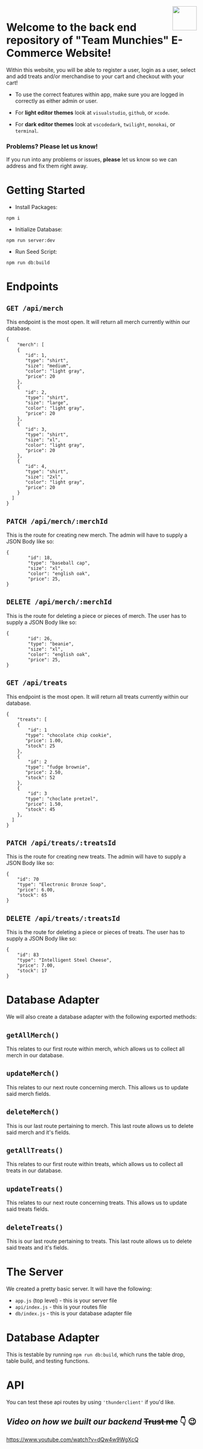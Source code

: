 <img src="https://github.com/jstanley490/grace_shopper/blob/main/src/assets/logo.svg" align ="right" style="height: 64px" />

# Welcome to the back end repository of "Team Munchies" E-Commerce Website!

Within this website, you will be able to register a user, login as a user, select and add treats and/or merchandise to your cart and checkout with your cart!

- To use the correct features within app, make sure you are logged in correctly as either admin or user.

- For **light editor themes** look at `visualstudio`, `github`, or `xcode`.

- For **dark editor themes** look at `vscodedark`, `twilight`, `monokai`, or `terminal`.

### Problems? Please let us know!

If you run into any problems or issues, **please** let us know so we can address and fix them right away.

# Getting Started

- Install Packages:

`npm i`

- Initialize Database:

`npm run server:dev`

- Run Seed Script:

`npm run db:build`

# Endpoints

## `GET /api/merch`

This endpoint is the most open. It will return all merch currently within our database.

```
{
    "merch": [
    {
       "id": 1,
       "type": "shirt",
       "size": "medium",
       "color": "light gray",
       "price": 20
    },
    {
       "id": 2,
       "type": "shirt",
       "size": "large",
       "color": "light gray",
       "price": 20
    },
    {
       "id": 3,
       "type": "shirt",
       "size": "xl",
       "color": "light gray",
       "price": 20
    },
    {
       "id": 4,
       "type": "shirt",
       "size": "2xl",
       "color": "light gray",
       "price": 20
    }
  ]
}
```

## `PATCH /api/merch/:merchId`

This is the route for creating new merch. The admin will have to supply a JSON Body like so:

```
{
        "id": 18,
        "type": "baseball cap",
        "size": "xl",
        "color": "english oak",
        "price": 25,
}
```

## `DELETE /api/merch/:merchId`

This is the route for deleting a piece or pieces of merch. The user has to supply a JSON Body like so:

```
{
        "id": 26,
        "type": "beanie",
        "size": "xl",
        "color": "english oak",
        "price": 25,
}
```

## `GET /api/treats`

This endpoint is the most open. It will return all treats currently within our database.

```
{
    "treats": [
    {
        "id": 1
       "type": "chocolate chip cookie",
       "price": 1.00,
       "stock": 25
    },
    {
        "id": 2
       "type": "fudge brownie",
       "price": 2.50,
       "stock": 52
    },
    {
        "id": 3
       "type": "choclate pretzel",
       "price": 1.50,
       "stock": 45
    },
  ]
}
```

## `PATCH /api/treats/:treatsId`

This is the route for creating new treats. The admin will have to supply a JSON Body like so:

```
{
    "id": 70
    "type": "Electronic Bronze Soap",
    "price": 6.00,
    "stock": 65
}
```

## `DELETE /api/treats/:treatsId`

This is the route for deleting a piece or pieces of treats. The user has to supply a JSON Body like so:

```
{
    "id": 83
    "type": "Intelligent Steel Cheese",
    "price": 7.00,
    "stock": 17
}
```

# Database Adapter

We will also create a database adapter with the following exported methods:

## `getAllMerch()`

This relates to our first route within merch, which allows us to collect all merch in our database.

## `updateMerch()`

This relates to our next route concerning merch. This allows us to update said merch fields.

## `deleteMerch()`

This is our last route pertaining to merch. This last route allows us to delete said merch and it's fields.

## `getAllTreats()`

This relates to our first route within treats, which allows us to collect all treats in our database.

## `updateTreats()`

This relates to our next route concerning treats. This allows us to update said treats fields.

## `deleteTreats()`

This is our last route pertaining to treats. This last route allows us to delete said treats and it's fields.

# The Server

We created a pretty basic server. It will have the following:

- `app.js` (top level) - this is your server file
- `api/index.js` - this is your routes file
- `db/index.js` - this is your database adapter file

# Database Adapter

This is testable by running `npm run db:build`, which runs the table drop, table build, and testing functions.

# API

You can test these api routes by using `'thunderclient'` if you'd like.

## _Video on how we built our backend_ ~~Trust me~~ :point_down: :wink:

https://www.youtube.com/watch?v=dQw4w9WgXcQ
